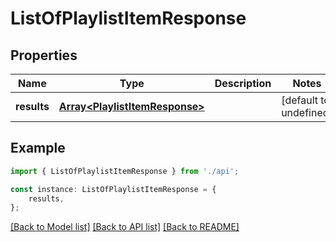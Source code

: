 # ListOfPlaylistItemResponse


## Properties

Name | Type | Description | Notes
------------ | ------------- | ------------- | -------------
**results** | [**Array&lt;PlaylistItemResponse&gt;**](PlaylistItemResponse.md) |  | [default to undefined]

## Example

```typescript
import { ListOfPlaylistItemResponse } from './api';

const instance: ListOfPlaylistItemResponse = {
    results,
};
```

[[Back to Model list]](../README.md#documentation-for-models) [[Back to API list]](../README.md#documentation-for-api-endpoints) [[Back to README]](../README.md)
